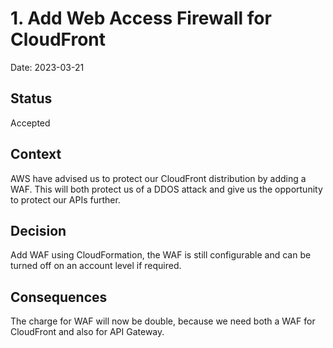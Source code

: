 # 1. Add Web Access Firewall for CloudFront

Date: 2023-03-21

## Status

Accepted

## Context

AWS have advised us to protect our CloudFront distribution by adding a WAF.
This will both protect us of a DDOS attack and give us the opportunity to protect our APIs further.

## Decision

Add WAF using CloudFormation, the WAF is still configurable and can be turned off on an account level if required.

## Consequences

The charge for WAF will now be double, because we need both a WAF for CloudFront and also for API Gateway.
